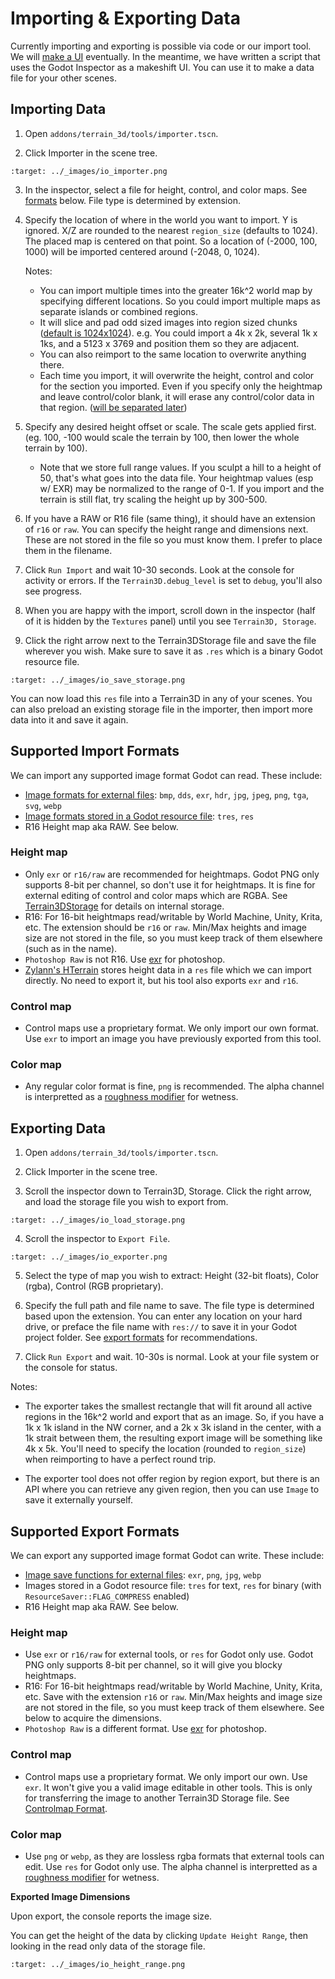 Importing & Exporting Data
===========================

Currently importing and exporting is possible via code or our import tool. We will [make a UI](https://github.com/TokisanGames/Terrain3D/issues/81)  eventually. In the meantime, we have written a script that uses the Godot Inspector as a makeshift UI. You can use it to make a data file for your other scenes.

## Importing Data

1) Open `addons/terrain_3d/tools/importer.tscn`.

2) Click Importer in the scene tree.

```{image} images/io_importer.png
:target: ../_images/io_importer.png
```

3) In the inspector, select a file for height, control, and color maps. See [formats](#supported-import-formats) below. File type is determined by extension.

4) Specify the location of where in the world you want to import. Y is ignored. X/Z are rounded to the nearest `region_size` (defaults to 1024). The placed map is centered on that point. So a location of (-2000, 100, 1000) will be imported centered around (-2048, 0, 1024).

     Notes:

     * You can import multiple times into the greater 16k^2 world map by specifying different locations. So you could import multiple maps as separate islands or combined regions.
     * It will slice and pad odd sized images into region sized chunks ([default is 1024x1024](https://github.com/TokisanGames/Terrain3D/issues/77)). e.g. You could import a 4k x 2k, several 1k x 1ks, and a 5123 x 3769 and position them so they are adjacent.
     * You can also reimport to the same location to overwrite anything there. 
     * Each time you import, it will overwrite the height, control and color for the section you imported. Even if you specify only the heightmap and leave control/color blank, it will erase any control/color data in that region. ([will be separated later](https://github.com/TokisanGames/Terrain3D/issues/130))

5) Specify any desired height offset or scale. The scale gets applied first. (eg. 100, -100 would scale the terrain by 100, then lower the whole terrain by 100).

     * Note that we store full range values. If you sculpt a hill to a height of 50, that's what goes into the data file. Your heightmap values (esp w/ EXR) may be normalized to the range of 0-1. If you import and the terrain is still flat, try scaling the height up by 300-500.

6) If you have a RAW or R16 file (same thing), it should have an extension of `r16` or `raw`. You can specify the height range and dimensions next. These are not stored in the file so you must know them. I prefer to place them in the filename.

7) Click `Run Import` and wait 10-30 seconds. Look at the console for activity or errors. If the `Terrain3D.debug_level` is set to `debug`, you'll also see progress.

8) When you are happy with the import, scroll down in the inspector (half of it is hidden by the `Textures` panel) until you see `Terrain3D, Storage`.

9) Click the right arrow next to the Terrain3DStorage file and save the file wherever you wish. Make sure to save it as `.res` which is a binary Godot resource file. 

```{image} images/io_save_storage.png
:target: ../_images/io_save_storage.png
```

You can now load this `res` file into a Terrain3D in any of your scenes. You can also preload an existing storage file in the importer, then import more data into it and save it again.

## Supported Import Formats

We can import any supported image format Godot can read. These include:
* [Image formats for external files](https://docs.godotengine.org/en/stable/tutorials/assets_pipeline/importing_images.html#supported-image-formats): `bmp`, `dds`, `exr`, `hdr`, `jpg`, `jpeg`, `png`, `tga`, `svg`, `webp`
* [Image formats stored in a Godot resource file](https://docs.godotengine.org/en/stable/classes/class_image.html#enum-image-format): `tres`, `res`
* R16 Height map aka RAW. See below.

### Height map
* Only `exr` or `r16/raw` are recommended for heightmaps. Godot PNG only supports 8-bit per channel, so don't use it for heightmaps. It is fine for external editing of control and color maps which are RGBA. See [Terrain3DStorage](../api/class_terrain3dstorage.rst) for details on internal storage.
* R16: For 16-bit heightmaps read/writable by World Machine, Unity, Krita, etc. The extension should be `r16` or `raw`. Min/Max heights and image size are not stored in the file, so you must keep track of them elsewhere (such as in the name).
* `Photoshop Raw` is not R16. Use [exr](https://www.exr-io.com/) for photoshop.
* [Zylann's HTerrain](https://github.com/Zylann/godot_heightmap_plugin/) stores height data in a `res` file which we can import directly. No need to export it, but his tool also exports `exr` and `r16`.

### Control map
* Control maps use a proprietary format. We only import our own format. Use `exr` to import an image you have previously exported from this tool.

### Color map
* Any regular color format is fine, `png` is recommended. The alpha channel is interpretted as a [roughness modifier](https://terrain3d.readthedocs.io/en/stable/api/class_terrain3dstorage.html#class-terrain3dstorage-property-color-maps) for wetness.


## Exporting Data

1) Open `addons/terrain_3d/tools/importer.tscn`.

2) Click Importer in the scene tree.

3) Scroll the inspector down to Terrain3D, Storage. Click the right arrow, and load the storage file you wish to export from.

```{image} images/io_load_storage.png
:target: ../_images/io_load_storage.png
```

4) Scroll the inspector to `Export File`.

```{image} images/io_exporter.png
:target: ../_images/io_exporter.png
```

5) Select the type of map you wish to extract: Height (32-bit floats), Color (rgba), Control (RGB proprietary).

6) Specify the full path and file name to save. The file type is determined based upon the extension. You can enter any location on your hard drive, or preface the file name with `res://` to save it in your Godot project folder. See [export formats](#supported-export-formats) for recommendations.

7) Click `Run Export` and wait. 10-30s is normal. Look at your file system or the console for status.

Notes:

* The exporter takes the smallest rectangle that will fit around all active regions in the 16k^2 world and export that as an image. So, if you have a 1k x 1k island in the NW corner, and a 2k x 3k island in the center, with a 1k strait between them, the resulting export image will be something like 4k x 5k. You'll need to specify the location (rounded to `region_size`) when reimporting to have a perfect round trip.

* The exporter tool does not offer region by region export, but there is an API where you can retrieve any given region, then you can use `Image` to save it externally yourself.

## Supported Export Formats

We can export any supported image format Godot can write. These include:
* [Image save functions for external files](https://docs.godotengine.org/en/stable/classes/class_image.html#class-image-method-save-exr): `exr`, `png`, `jpg`, `webp`
* Images stored in a Godot resource file: `tres` for text, `res` for binary (with `ResourceSaver::FLAG_COMPRESS` enabled)
* R16 Height map aka RAW. See below.

### Height map
* Use `exr` or `r16/raw` for external tools, or `res` for Godot only use. Godot PNG only supports 8-bit per channel, so it will give you blocky heightmaps.
* R16: For 16-bit heightmaps read/writable by World Machine, Unity, Krita, etc. Save with the extension `r16` or `raw`. Min/Max heights and image size are not stored in the file, so you must keep track of them elsewhere. See below to acquire the dimensions. 
* `Photoshop Raw` is a different format. Use [exr](https://www.exr-io.com/) for photoshop.

### Control map
* Control maps use a proprietary format. We only import our own. Use `exr`. It won't give you a valid image editable in other tools. This is only for transferring the image to another Terrain3D Storage file. See [Controlmap Format](controlmap_format.md).

### Color map
* Use `png` or `webp`, as they are lossless rgba formats that external tools can edit. Use `res` for Godot only use. The alpha channel is interpretted as a [roughness modifier](https://terrain3d.readthedocs.io/en/stable/api/class_terrain3dstorage.html#class-terrain3dstorage-property-color-maps) for wetness. 


**Exported Image Dimensions**

Upon export, the console reports the image size.

You can get the height of the data by clicking `Update Height Range`, then looking in the read only data of the storage file.

```{image} images/io_height_range.png
:target: ../_images/io_height_range.png
```